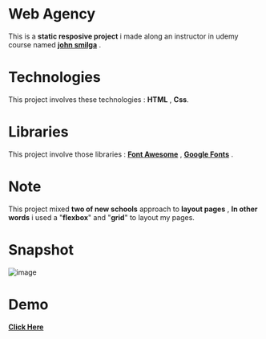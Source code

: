 # Web Agency

This is a **static resposive project** i made along an instructor in udemy course named [**john smilga**](https://johnsmilga.com) .

# Technologies

This project involves these technologies : **HTML** , **Css**.

# Libraries

This project involve those libraries : **[Font Awesome](https://fontawesome.com/)** , **[Google Fonts](https://fonts.google.com/)** .

# Note

This project mixed **two of new schools** approach to **layout pages** , **In other words** i used a "**flexbox**" and "**grid**" to layout my pages.

# Snapshot

![image](https://i.ibb.co/7X1TDnw/screencapture-127-0-0-1-5500-HTML-index-html-2023-05-04-14-29-45.png)

# Demo

**[Click Here](https://nader-cs.github.io/web-agency/HTML/index.html)**
